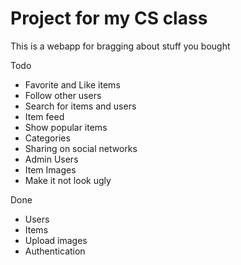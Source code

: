 # Project for my CS class

This is a webapp for bragging about stuff you bought

Todo
* Favorite and Like items
* Follow other users
* Search for items and users
* Item feed
* Show popular items
* Categories
* Sharing on social networks
* Admin Users
* Item Images
* Make it not look ugly

Done
* Users
* Items
* Upload images
* Authentication
